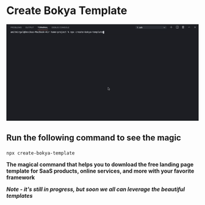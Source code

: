 # Create Bokya Template

![Bokya](https://github.com/AmitMirgal/create-bokya-template/blob/master/docs/bokya.gif)

## Run the following command to see the magic

`npx create-bokya-template`

**The magical command that helps you to download the free landing page template for SaaS products, online services, and more with your favorite framework**

**_Note - it's still in progress, but soon we all can leverage the beautiful templates_**
